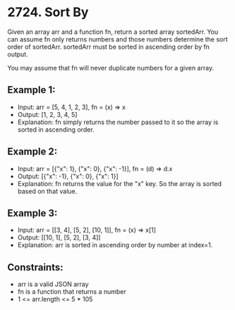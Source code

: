 # 2724. Sort By

Given an array arr and a function fn, return a sorted array sortedArr. You can assume fn only returns numbers and those numbers determine the sort order of sortedArr. sortedArr must be sorted in ascending order by fn output.

You may assume that fn will never duplicate numbers for a given array.

## Example 1:

- Input: arr = [5, 4, 1, 2, 3], fn = (x) => x
- Output: [1, 2, 3, 4, 5]
- Explanation: fn simply returns the number passed to it so the array is sorted in ascending order.

## Example 2:

- Input: arr = [{"x": 1}, {"x": 0}, {"x": -1}], fn = (d) => d.x
- Output: [{"x": -1}, {"x": 0}, {"x": 1}]
- Explanation: fn returns the value for the "x" key. So the array is sorted based on that value.

## Example 3:

- Input: arr = [[3, 4], [5, 2], [10, 1]], fn = (x) => x[1]
- Output: [[10, 1], [5, 2], [3, 4]]
- Explanation: arr is sorted in ascending order by number at index=1. 
 

## Constraints:

- arr is a valid JSON array
- fn is a function that returns a number
- 1 <= arr.length <= 5 * 105